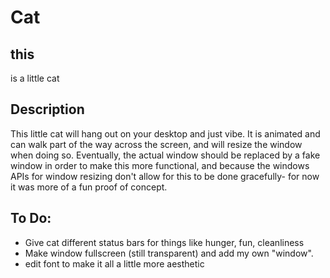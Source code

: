 # Cat

## this 
is a little cat

## Description
This little cat will hang out on your desktop and just vibe. It is animated and can walk
part of the way across the screen, and will resize the window when doing so. Eventually,
the actual window should be replaced by a fake window in order to make this more functional,
and because the windows APIs for window resizing don't allow for this to be done gracefully- 
for now it was more of a fun proof of concept.


## To Do:
 * Give cat different status bars for things like hunger, fun, cleanliness
 * Make window fullscreen (still transparent) and add my own "window".
 * edit font to make it all a little more aesthetic


